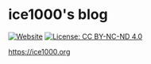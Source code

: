 # ice1000's blog

[![Website](https://img.shields.io/website-available-down-brightgreen-red/https/ice1000.org.svg?label=ice1000.org)](https://ice1000.org)
[![License: CC BY-NC-ND 4.0](https://img.shields.io/badge/License-CC%20BY--NC--ND%204.0-lightgrey.svg)](http://creativecommons.org/licenses/by-nc-nd/4.0/)

https://ice1000.org

